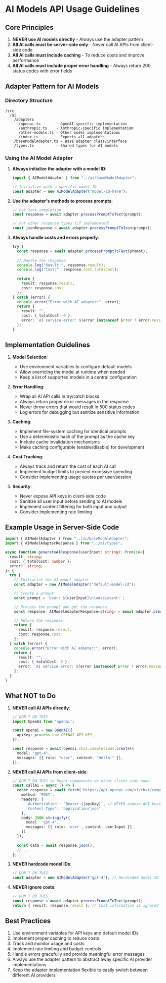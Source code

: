 # AI Models API Usage Guidelines

## Core Principles

1. **NEVER use AI models directly** - Always use the adapter pattern
2. **All AI calls must be server-side only** - Never call AI APIs from client-side code
3. **All AI calls must include caching** - To reduce costs and improve performance
4. **All AI calls must include proper error handling** - Always return 200 status codes with error fields

## Adapter Pattern for AI Models

### Directory Structure

```
/src
  /ai
    /adapters
      /openai.ts       - OpenAI-specific implementation
      /anthropic.ts    - Anthropic-specific implementation
      /other-models.ts - Other model implementations
      /index.ts        - Exports all adapters
    /baseModelAdapter.ts - Base adapter class/interface
    /types.ts          - Shared types for AI models
```

### Using the AI Model Adapter

1. **Always initialize the adapter with a model ID**:
   ```typescript
   import { AIModelAdapter } from "../ai/baseModelAdapter";
   
   // Initialize with a specific model ID
   const adapter = new AIModelAdapter("model-id-here");
   ```

2. **Use the adapter's methods to process prompts**:
   ```typescript
   // For text completion
   const response = await adapter.processPromptToText(prompt);
   
   // For other response types (if implemented)
   const jsonResponse = await adapter.processPromptToJson(prompt);
   ```

3. **Always handle costs and errors properly**:
   ```typescript
   try {
     const response = await adapter.processPromptToText(prompt);
     
     // Handle the response
     console.log("Result:", response.result);
     console.log("Cost:", response.cost.totalCost);
     
     return {
       result: response.result,
       cost: response.cost
     };
   } catch (error) {
     console.error("Error with AI adapter:", error);
     return {
       result: "",
       cost: { totalCost: 0 },
       error: `AI service error: ${error instanceof Error ? error.message : String(error)}`
     };
   }
   ```

## Implementation Guidelines

1. **Model Selection**:
   - Use environment variables to configure default models
   - Allow overriding the model at runtime when needed
   - Keep a list of supported models in a central configuration

2. **Error Handling**:
   - Wrap all AI API calls in try/catch blocks
   - Always return proper error messages in the response
   - Never throw errors that would result in 500 status codes
   - Log errors for debugging but sanitize sensitive information

3. **Caching**:
   - Implement file-system caching for identical prompts
   - Use a deterministic hash of the prompt as the cache key
   - Include cache invalidation mechanisms
   - Make caching configurable (enable/disable) for development

4. **Cost Tracking**:
   - Always track and return the cost of each AI call
   - Implement budget limits to prevent excessive spending
   - Consider implementing usage quotas per user/session

5. **Security**:
   - Never expose API keys in client-side code
   - Sanitize all user input before sending to AI models
   - Implement content filtering for both input and output
   - Consider implementing rate limiting

## Example Usage in Server-Side Code

```typescript
import { AIModelAdapter } from "../ai/baseModelAdapter";
import { AIModelAdapterResponse } from "../ai/types";

async function generateAIResponse(userInput: string): Promise<{
  result: string;
  cost: { totalCost: number };
  error?: string;
}> {
  try {
    // Initialize the AI model adapter
    const adapter = new AIModelAdapter("default-model-id");

    // Create a prompt
    const prompt = `User: ${userInput}\n\nAssistant:`;

    // Process the prompt and get the response
    const response: AIModelAdapterResponse<string> = await adapter.processPromptToText(prompt);

    // Return the response
    return {
      result: response.result,
      cost: response.cost
    };
  } catch (error) {
    console.error("Error with AI adapter:", error);
    return {
      result: "",
      cost: { totalCost: 0 },
      error: `AI service error: ${error instanceof Error ? error.message : String(error)}`
    };
  }
}
```

## What NOT to Do

1. **NEVER call AI APIs directly**:
   ```typescript
   // DON'T DO THIS
   import OpenAI from 'openai';
   
   const openai = new OpenAI({
     apiKey: process.env.OPENAI_API_KEY,
   });
   
   const response = await openai.chat.completions.create({
     model: "gpt-4",
     messages: [{ role: "user", content: "Hello!" }],
   });
   ```

2. **NEVER call AI APIs from client-side**:
   ```typescript
   // DON'T DO THIS in React components or other client-side code
   const callAI = async () => {
     const response = await fetch('https://api.openai.com/v1/chat/completions', {
       method: 'POST',
       headers: {
         'Authorization': `Bearer ${apiKey}`, // NEVER expose API keys in client code
         'Content-Type': 'application/json',
       },
       body: JSON.stringify({
         model: 'gpt-4',
         messages: [{ role: 'user', content: userInput }],
       }),
     });
     
     const data = await response.json();
     // ...
   };
   ```

3. **NEVER hardcode model IDs**:
   ```typescript
   // DON'T DO THIS
   const adapter = new AIModelAdapter("gpt-4"); // Hardcoded model ID
   ```

4. **NEVER ignore costs**:
   ```typescript
   // DON'T DO THIS
   const response = await adapter.processPromptToText(prompt);
   return { result: response.result }; // Cost information is ignored
   ```

## Best Practices

1. Use environment variables for API keys and default model IDs
2. Implement proper caching to reduce costs
3. Track and monitor usage and costs
4. Implement rate limiting and budget controls
5. Handle errors gracefully and provide meaningful error messages
6. Always use the adapter pattern to abstract away specific AI provider implementations
7. Keep the adapter implementation flexible to easily switch between different AI providers